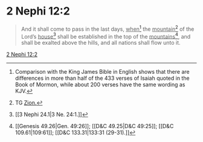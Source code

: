 # 2 Nephi 12:2

> And it shall come to pass in the last days, <u>when</u>[^a] the <u>mountain</u>[^b] of the Lord’s <u>house</u>[^c] shall be established in the top of the <u>mountains</u>[^d], and shall be exalted above the hills, and all nations shall flow unto it.

[2 Nephi 12:2](https://www.churchofjesuschrist.org/study/scriptures/bofm/2-ne/12?lang=eng&id=p2#p2)


[^a]: Comparison with the King James Bible in English shows that there are differences in more than half of the 433 verses of Isaiah quoted in the Book of Mormon, while about 200 verses have the same wording as KJV.
[^b]: TG [Zion.](https://www.churchofjesuschrist.org/study/scriptures/tg/zion?lang=eng)
[^c]: [[3 Nephi 24.1|3 Ne. 24:1.]]
[^d]: [[Genesis 49.26|Gen. 49:26]]; [[D&C 49.25|D&C 49:25]]; [[D&C 109.61|109:61]]; [[D&C 133.31|133:31 (29-31).]]
